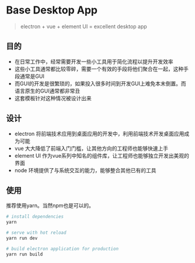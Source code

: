 # Base Desktop App

> electron + vue + element UI = excellent desktop app

## 目的

- 在日常工作中，经常需要开发一些小工具用于简化流程以提升开发效率
- 这些小工具通常都比较零碎，需要一个有效的手段将他们聚合在一起，这种手段通常是GUI
- 而GUI的开发是很繁琐的，如果投入很多时间到开发GUI上难免本末倒置。而语言原生的GUI通常都非常丑
- 这套模板针对这种情况被设计出来

## 设计

- electron 将前端技术应用到桌面应用的开发中，利用前端技术开发桌面应用成为可能
- vue 大大降低了前端入门门槛，让其他方向的工程师也能够快速上手
- element UI 作为vue系列中知名的组件库，让工程师也能够独立开发出美观的界面
- node 环境提供了与系统交互的能力，能够整合其他已有的工具

## 使用

推荐使用yarn。当然npm也是可以的。

``` bash
# install dependencies
yarn

# serve with hot reload
yarn run dev

# build electron application for production
yarn run build


